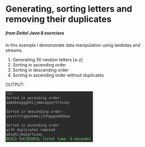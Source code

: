 <h1>Generating, sorting letters and removing their duplicates</h1><h5>from Deitel Java 8 exercises</h5>


<p>In this example I demonstrate data manipulation using lambdas and streams.</p>
<ol>
<li>Generating 30 random letters [a-z]</li>
<li>Sorting in ascending order</li>
<li>Sorting in descending order</li>
<li>Sorting in ascending order without duplicates</li>
</ol>

<p>OUTPUT:</p>
<img alt="terminal output" src="Screenshot_2017-07-31_16-58-59.png"/>
